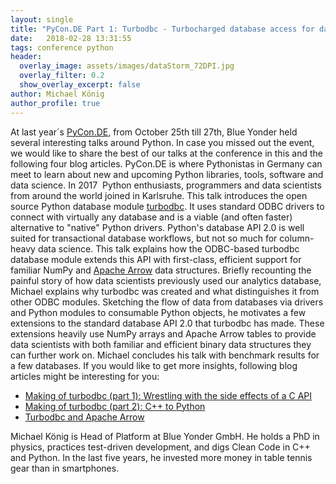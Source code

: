 ```yaml
---
layout: single
title: "PyCon.DE Part 1: Turbodbc - Turbocharged database access for data scientists"
date:   2018-02-28 13:31:55
tags: conference python
header:
  overlay_image: assets/images/dataStorm_72DPI.jpg
  overlay_filter: 0.2
  show_overlay_excerpt: false
author: Michael König
author_profile: true
---
```


At last year´s [PyCon.DE](https://de.pycon.org/), from October 25th till 27th, Blue Yonder held several interesting talks around Python. In case you missed out the event, we would like to share the best of our talks at the conference in this and the following four blog articles. PyCon.DE is where Pythonistas in Germany can meet to learn about new and upcoming Python libraries, tools, software and data science. In 2017  Python enthusiasts, programmers and data scientists from around the world joined in Karlsruhe. This talk introduces the open source Python database module [turbodbc](https://github.com/blue-yonder/turbodbc). It uses standard ODBC drivers to connect with virtually any database and is a viable (and often faster) alternative to "native" Python drivers.  Python's database API 2.0 is well suited for transactional database workflows, but not so much for column-heavy data science. This talk explains how the ODBC-based turbodbc database module extends this API with first-class, efficient support for familiar NumPy and [Apache Arrow](https://arrow.apache.org) data structures. Briefly recounting the painful story of how data scientists previously used our analytics database, Michael explains why turbodbc was created and what distinguishes it from other ODBC modules. Sketching the flow of data from databases via drivers and Python modules to consumable Python objects, he motivates a few extensions to the standard database API 2.0 that turbodbc has made. These extensions heavily use NumPy arrays and Apache Arrow tables to provide data scientists with both familiar and efficient binary data structures they can further work on. Michael concludes his talk with benchmark results for a few databases. If you would like to get more insights, following blog articles might be interesting for you: 

  * [Making of turbodbc (part 1): Wrestling with the side effects of a C API](https://tech.blue-yonder.com/making-of-turbodbc-part-1-wrestling-with-the-side-effects-of-a-c-api/)
  * [Making of turbodbc (part 2): C++ to Python](https://tech.blue-yonder.com/making-of-turbodbc-part-2-c-to-python/)
  * [Turbodbc and Apache Arrow](https://tech.blue-yonder.com/turbodbc-apache-arrow/)

Michael König is Head of Platform at Blue Yonder GmbH. He holds a PhD in physics, practices test-driven development, and digs Clean Code in C++ and Python. In the last five years, he invested more money in table tennis gear than in smartphones.